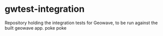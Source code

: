 # gwtest-integration
Repository holding the integration tests for Geowave, to be run against the built geowave app.
poke poke
